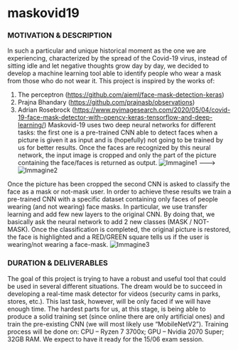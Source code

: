 # maskovid19

### MOTIVATION & DESCRIPTION
In such a particular and unique historical moment as the one we are experiencing, characterized by the spread of the Covid-19 virus, instead of sitting idle and let negative thoughts grow day by day, we decided to develop a machine learning tool able to identify people who wear a mask from those who do not wear it.
This project is inspired by the works of:
1.	The perceptron (https://github.com/aieml/face-mask-detection-keras)
2.	Prajna Bhandary (https://github.com/prajnasb/observations)
3.	Adrian Rosebrock (https://www.pyimagesearch.com/2020/05/04/covid-19-face-mask-detector-with-opencv-keras-tensorflow-and-deep-learning/)
Maskovid-19 uses two deep neural networks for different tasks: the first one is a pre-trained CNN able to detect faces when a picture is given it as input and is (hopefully) not going to be trained by us for better results. Once the faces are recognized by this neural network, the input image is cropped and only the part of the picture containing the face/faces is returned as output.
![Immagine1](https://user-images.githubusercontent.com/59766551/166697723-f9d8f19b-b428-4425-a6b2-d2324c307e2f.jpg) --->![Immagine2](https://user-images.githubusercontent.com/59766551/166697781-764d8045-c025-4fba-8327-4efcd75a8770.jpg)


Once the picture has been cropped the second CNN is asked to classify the face as a mask or not-mask user.
In order to achieve these results we train a pre-trained CNN with a specific dataset containing only faces of people wearing (and not wearing) face masks. In particular, we use transfer learning and add few new layers to the original CNN. By doing that, we basically ask the neural network to add 2 new classes (MASK / NOT-MASK).
Once the classification is completed, the original picture is restored, the face is highlighted and a RED/GREEN square tells us if the user is wearing/not wearing a face-mask.
![Immagine3](https://user-images.githubusercontent.com/59766551/166698226-b4bc01a7-0c50-4e51-ab42-e81992c82e71.png)
### DURATION & DELIVERABLES
The goal of this project is trying to have a robust and useful tool that could be used in several different situations. The dream would be to succeed in developing a real-time mask detector for videos (security cams in parks, stores, etc.). This last task, however, will be only faced if we will have enough time.
The hardest parts for us, at this stage, is being able to produce a solid training set (since online there are only artificial ones) and train the pre-existing CNN (we will most likely use “MobileNetV2”).
Training process will be done on: CPU – Ryzen 7 3700x; GPU – Nvidia 2070 Super; 32GB RAM. We expect to have it ready for the 15/06 exam session.

